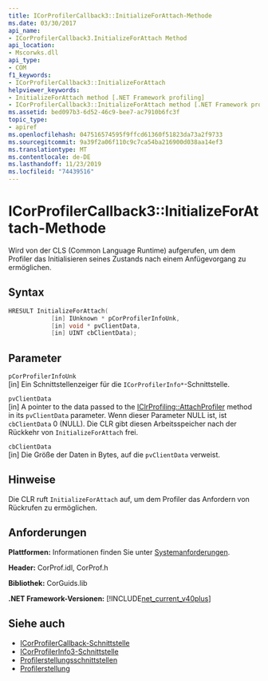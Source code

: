 ```yaml
---
title: ICorProfilerCallback3::InitializeForAttach-Methode
ms.date: 03/30/2017
api_name:
- ICorProfilerCallback3.InitializeForAttach Method
api_location:
- Mscorwks.dll
api_type:
- COM
f1_keywords:
- ICorProfilerCallback3::InitializeForAttach
helpviewer_keywords:
- InitializeForAttach method [.NET Framework profiling]
- ICorProfilerCallback3::InitializeForAttach method [.NET Framework profiling]
ms.assetid: bed097b3-6d52-46c9-bee7-ac7910b6fc3f
topic_type:
- apiref
ms.openlocfilehash: 047516574595f9ffcd61360f51823da73a2f9733
ms.sourcegitcommit: 9a39f2a06f110c9c7ca54ba216900d038aa14ef3
ms.translationtype: MT
ms.contentlocale: de-DE
ms.lasthandoff: 11/23/2019
ms.locfileid: "74439516"
---
```

# <a name="icorprofilercallback3initializeforattach-method"></a>ICorProfilerCallback3::InitializeForAttach-Methode
Wird von der CLS (Common Language Runtime) aufgerufen, um dem Profiler das Initialisieren seines Zustands nach einem Anfügevorgang zu ermöglichen.  
  
## <a name="syntax"></a>Syntax  
  
```cpp  
HRESULT InitializeForAttach(  
            [in] IUnknown * pCorProfilerInfoUnk,  
            [in] void * pvClientData,  
            [in] UINT cbClientData);  
```  
  
## <a name="parameters"></a>Parameter  
 `pCorProfilerInfoUnk`  
 [in] Ein Schnittstellenzeiger für die `ICorProfilerInfo*`-Schnittstelle.  
  
 `pvClientData`  
 [in] A pointer to the data passed to the [IClrProfiling::AttachProfiler](../../../../docs/framework/unmanaged-api/profiling/iclrprofiling-attachprofiler-method.md) method in its `pvClientData` parameter. Wenn dieser Parameter NULL ist, ist `cbClientData` 0 (NULL). Die CLR gibt diesen Arbeitsspeicher nach der Rückkehr von `InitializeForAttach` frei.  
  
 `cbClientData`  
 [in] Die Größe der Daten in Bytes, auf die `pvClientData` verweist.  
  
## <a name="remarks"></a>Hinweise  
 Die CLR ruft `InitializeForAttach` auf, um dem Profiler das Anfordern von Rückrufen zu ermöglichen.  
  
## <a name="requirements"></a>Anforderungen  
 **Plattformen:** Informationen finden Sie unter [Systemanforderungen](../../../../docs/framework/get-started/system-requirements.md).  
  
 **Header:** CorProf.idl, CorProf.h  
  
 **Bibliothek:** CorGuids.lib  
  
 **.NET Framework-Versionen:** [!INCLUDE[net_current_v40plus](../../../../includes/net-current-v40plus-md.md)]  
  
## <a name="see-also"></a>Siehe auch

- [ICorProfilerCallback-Schnittstelle](../../../../docs/framework/unmanaged-api/profiling/icorprofilercallback-interface.md)
- [ICorProfilerInfo3-Schnittstelle](../../../../docs/framework/unmanaged-api/profiling/icorprofilerinfo3-interface.md)
- [Profilerstellungsschnittstellen](../../../../docs/framework/unmanaged-api/profiling/profiling-interfaces.md)
- [Profilerstellung](../../../../docs/framework/unmanaged-api/profiling/index.md)
